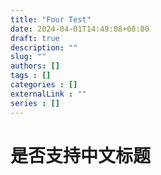 ```yaml
---
title: "Four Test"
date: 2024-04-01T14:49:08+08:00
draft: true
description: ""
slug: ""
authors: []
tags : []
categories : []
externalLink : ""
series : []
---
```


# 是否支持中文标题
